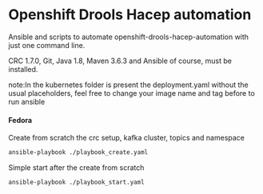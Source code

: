 # Openshift Drools Hacep automation

Ansible and scripts to automate openshift-drools-hacep-automation with just one command line.

CRC 1.7.0, Git, Java 1.8, Maven 3.6.3 and Ansible of course, must be installed.

note:In the kubernetes folder is present the deployment.yaml without the usual placeholders,
feel free to change your image name and tag before to run ansible

#### Fedora

Create from scratch the crc setup, kafka cluster, topics and namespace
```sh
ansible-playbook ./playbook_create.yaml
```

Simple start after the create from scratch
```sh
ansible-playbook ./playbook_start.yaml
```
